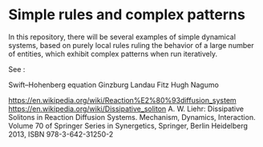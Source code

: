 # Simple rules and complex patterns

In this repository, there will be several examples of simple dynamical systems, based on purely local rules ruling the behavior of a large number of entities, which exhibit complex patterns when run iteratively.


See :


 Swift–Hohenberg equation
 Ginzburg Landau
 Fitz Hugh Nagumo

https://en.wikipedia.org/wiki/Reaction%E2%80%93diffusion_system
https://en.wikipedia.org/wiki/Dissipative_soliton
A. W. Liehr: Dissipative Solitons in Reaction Diffusion Systems. Mechanism, Dynamics, Interaction. Volume 70 of Springer Series in Synergetics, Springer, Berlin Heidelberg 2013, ISBN 978-3-642-31250-2
